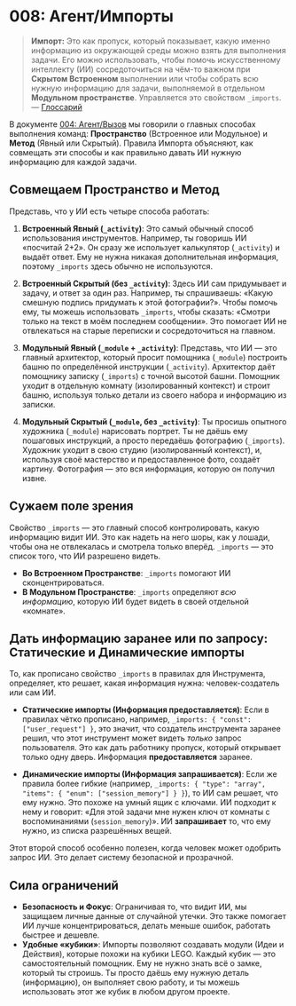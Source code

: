 # 008: Агент/Импорты

> **Импорт:** Это как пропуск, который показывает, какую именно информацию из окружающей среды можно взять для выполнения задачи. Его можно использовать, чтобы помочь искусственному интеллекту (ИИ) сосредоточиться на чём-то важном при **Скрытом Встроенном** выполнении или чтобы собрать всю нужную информацию для задачи, выполняемой в отдельном **Модульном пространстве**. Управляется это свойством `_imports`. — [Глоссарий](./000_glossary.md)

В документе [004: Агент/Вызов](./004_agent_call.md) мы говорили о главных способах выполнения команд: **Пространство** (Встроенное или Модульное) и **Метод** (Явный или Скрытый). Правила Импорта объясняют, как совмещать эти способы и как правильно давать ИИ нужную информацию для каждой задачи.

## Совмещаем Пространство и Метод

Представь, что у ИИ есть четыре способа работать:

1.  **Встроенный Явный (`_activity`)**: Это самый обычный способ использования инструментов. Например, ты говоришь ИИ «посчитай 2+2». Он сразу же использует калькулятор (`_activity`) и выдаёт ответ. Ему не нужна никакая дополнительная информация, поэтому `_imports` здесь обычно не используются.

2.  **Встроенный Скрытый (без `_activity`)**: Здесь ИИ сам придумывает и задачу, и ответ за один раз. Например, ты спрашиваешь: «Какую смешную подпись придумать к этой фотографии?». Чтобы помочь ему, ты можешь использовать `_imports`, чтобы сказать: «Смотри только на текст в моём последнем сообщении». Это помогает ИИ не отвлекаться на старые переписки и сосредоточиться на главном.

3.  **Модульный Явный (`_module` + `_activity`)**: Представь, что ИИ — это главный архитектор, который просит помощника (`_module`) построить башню по определённой инструкции (`_activity`). Архитектор даёт помощнику записку (`_imports`) с точной высотой башни. Помощник уходит в отдельную комнату (изолированный контекст) и строит башню, используя только детали из своего набора и информацию из записки.

4.  **Модульный Скрытый (`_module`, без `_activity`)**: Ты просишь опытного художника (`_module`) нарисовать портрет. Ты не даёшь ему пошаговых инструкций, а просто передаёшь фотографию (`_imports`). Художник уходит в свою студию (изолированный контекст), и, используя своё мастерство и предоставленное фото, создаёт картину. Фотография — это вся информация, которую он получил извне.

## Сужаем поле зрения

Свойство `_imports` — это главный способ контролировать, какую информацию видит ИИ. Это как надеть на него шоры, как у лошади, чтобы она не отвлекалась и смотрела только вперёд. `_imports` — это список того, что ИИ разрешено видеть.

- **Во Встроенном Пространстве**: `_imports` помогают ИИ сконцентрироваться.
- **В Модульном Пространстве**: `_imports` определяют *всю информацию*, которую ИИ будет видеть в своей отдельной «комнате».

## Дать информацию заранее или по запросу: Статические и Динамические импорты

То, как прописано свойство `_imports` в правилах для Инструмента, определяет, кто решает, какая информация нужна: человек-создатель или сам ИИ.

- **Статические импорты (Информация предоставляется)**: Если в правилах чётко прописано, например, `_imports: { "const": ["user_request"] }`, это значит, что создатель инструмента заранее решил, что этот инструмент может видеть *только* запрос пользователя. Это как дать работнику пропуск, который открывает только одну дверь. Информация **предоставляется** заранее.

- **Динамические импорты (Информация запрашивается)**: Если же правила более гибкие (например, `_imports: { "type": "array", "items": { "enum": ["session_memory"] } }`), то ИИ сам решает, что ему нужно. Это похоже на умный ящик с ключами. ИИ подходит к нему и говорит: «Для этой задачи мне нужен ключ от комнаты с воспоминаниями (`session_memory`)». ИИ **запрашивает** то, что ему нужно, из списка разрешённых вещей.

Этот второй способ особенно полезен, когда человек может одобрить запрос ИИ. Это делает систему безопасной и прозрачной.

## Сила ограничений

- **Безопасность и Фокус**: Ограничивая то, что видит ИИ, мы защищаем личные данные от случайной утечки. Это также помогает ИИ лучше концентрироваться, делать меньше ошибок, работать быстрее и дешевле.
- **Удобные «кубики»**: Импорты позволяют создавать модули (Идеи и Действия), которые похожи на кубики LEGO. Каждый кубик — это самостоятельный помощник. Ему не нужно знать всё о замке, который ты строишь. Ты просто даёшь ему нужную деталь (информацию), он выполняет свою работу, и ты можешь использовать этот же кубик в любом другом проекте.